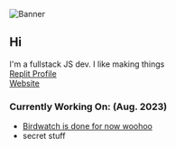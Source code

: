 ![Banner](https://user-images.githubusercontent.com/63563918/211040487-aaa4f210-5854-4e62-97af-572a2e386066.png)

## Hi
I'm a fullstack JS dev. I like making things  
[Replit Profile](https://replit.com/@CatR3kd)  
[Website](https://CatR3kd.repl.co)

### Currently Working On: (Aug. 2023)
- [Birdwatch is done for now woohoo](https://replit.com/@CatR3kd/BIRDWATCH-Multiplayer-Text-Adventure?v=1)
- secret stuff
